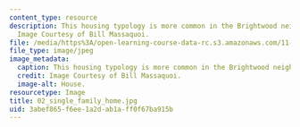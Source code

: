 ```yaml
---
content_type: resource
description: This housing typology is more common in the Brightwood neighborhood.
  Image Courtesy of Bill Massaquoi.
file: /media/https%3A/open-learning-course-data-rc.s3.amazonaws.com/11-945-springfield-studio-fall-2005/3abef865f6ee1a2dab1aff0f67ba915b_02_single_family_home.jpg
file_type: image/jpeg
image_metadata:
  caption: This housing typology is more common in the Brightwood neighborhood.
  credit: Image Courtesy of Bill Massaquoi.
  image-alt: House.
resourcetype: Image
title: 02_single_family_home.jpg
uid: 3abef865-f6ee-1a2d-ab1a-ff0f67ba915b
---
```

